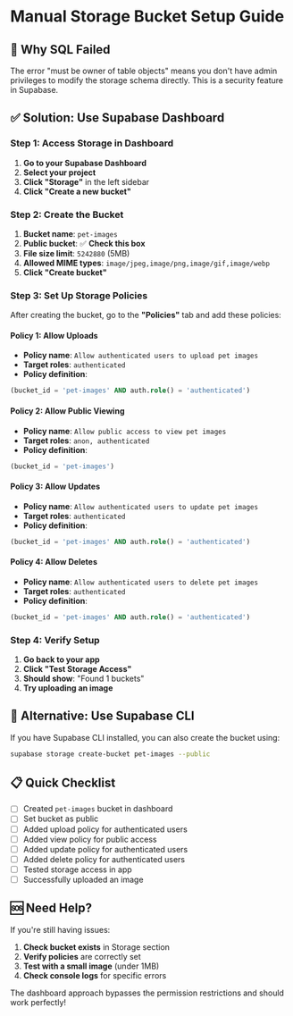 # Manual Storage Bucket Setup Guide

## 🚫 **Why SQL Failed**
The error "must be owner of table objects" means you don't have admin privileges to modify the storage schema directly. This is a security feature in Supabase.

## ✅ **Solution: Use Supabase Dashboard**

### **Step 1: Access Storage in Dashboard**
1. **Go to your Supabase Dashboard**
2. **Select your project**
3. **Click "Storage"** in the left sidebar
4. **Click "Create a new bucket"**

### **Step 2: Create the Bucket**
1. **Bucket name**: `pet-images`
2. **Public bucket**: ✅ **Check this box**
3. **File size limit**: `5242880` (5MB)
4. **Allowed MIME types**: `image/jpeg,image/png,image/gif,image/webp`
5. **Click "Create bucket"**

### **Step 3: Set Up Storage Policies**
After creating the bucket, go to the **"Policies"** tab and add these policies:

#### **Policy 1: Allow Uploads**
- **Policy name**: `Allow authenticated users to upload pet images`
- **Target roles**: `authenticated`
- **Policy definition**:
```sql
(bucket_id = 'pet-images' AND auth.role() = 'authenticated')
```

#### **Policy 2: Allow Public Viewing**
- **Policy name**: `Allow public access to view pet images`
- **Target roles**: `anon, authenticated`
- **Policy definition**:
```sql
(bucket_id = 'pet-images')
```

#### **Policy 3: Allow Updates**
- **Policy name**: `Allow authenticated users to update pet images`
- **Target roles**: `authenticated`
- **Policy definition**:
```sql
(bucket_id = 'pet-images' AND auth.role() = 'authenticated')
```

#### **Policy 4: Allow Deletes**
- **Policy name**: `Allow authenticated users to delete pet images`
- **Target roles**: `authenticated`
- **Policy definition**:
```sql
(bucket_id = 'pet-images' AND auth.role() = 'authenticated')
```

### **Step 4: Verify Setup**
1. **Go back to your app**
2. **Click "Test Storage Access"**
3. **Should show**: "Found 1 buckets"
4. **Try uploading an image**

## 🔧 **Alternative: Use Supabase CLI**

If you have Supabase CLI installed, you can also create the bucket using:

```bash
supabase storage create-bucket pet-images --public
```

## 📋 **Quick Checklist**

- [ ] Created `pet-images` bucket in dashboard
- [ ] Set bucket as public
- [ ] Added upload policy for authenticated users
- [ ] Added view policy for public access
- [ ] Added update policy for authenticated users
- [ ] Added delete policy for authenticated users
- [ ] Tested storage access in app
- [ ] Successfully uploaded an image

## 🆘 **Need Help?**

If you're still having issues:
1. **Check bucket exists** in Storage section
2. **Verify policies** are correctly set
3. **Test with a small image** (under 1MB)
4. **Check console logs** for specific errors

The dashboard approach bypasses the permission restrictions and should work perfectly! 